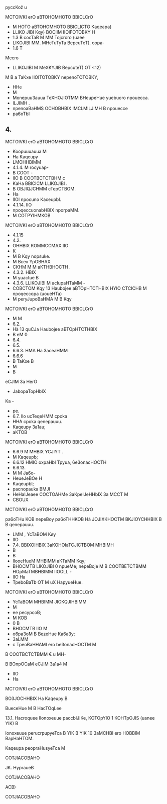 <!-- image -->

pyccKož u

<!-- image -->

MCTOIVKI erO aBTOHOMHOTO BBICLCrO

- M HOTO aBTOHOMHOTO BBICLICTO Kaqeapa)
- LLIKO JIBI Kqy) BOCIIM IIOIFOTOBKY H
- 1.3 B cocTaB M MM Tojcroro (uaee
- LIKOJIBI MM. MHcTuTyTa BepcuTeT). oopa-
- 1.6 T

Mecro

- LLIKOJIBI M MeXKYJIB BepcuteT) OT &lt;12)

M B a TaKxe IIOITOTOBKY nepenoTOTOBKY,

- HHe
- M
- Monepuu3auua TeXHOJIOTMM BHeupeHue yuebuoro npouecca.
- ILJIMH .
- npenoaBaHMS OCHOBHBIX IMCLMILJIMH B npouecce
- pa6oTbI

## 4.

MCTOIVKI erO aBTOHOMHOTO BBICLCrO

- Koopuuuauua M
- Ha Kaqeupy
- LMOHHBIMM
- 4.1.4. M rocyuap-
- B COOT -
- IIO B COOTBCTCTBHM c
- KaHa BBICICM LLIKOJIBI .
- B OBJIQJCHMM cTepCTBOM.
- Ha
- IIOI npocuno Kaceupbl.
- 4.1.14. IIO
- npoqeccuonabHBIX nporpaMM.
- M COTPYIHMKOB

MCTOIVKI erO aBTOHOMHOTO BBICLCrO

- 4.1.15
- 4.2.
- OHHBIX KOMMCCMAX IIO
- K
- M B Kqy nopsuke.
- M Bcex YpOBHAX
- CKHM M M aKTHBHOCTH .
- 4.3.2. HBIX
- M yuactue B
- 4.3.6. LLIKOJIBI M acIupaHTaMM -
- COBCTOM Kqy 13 Haubojee aBTOpHTCTHBIX HYIO CTCICHB M npoqeccopa (uoueHTa)
- M peryJupoBaHMA M B Kqy

MCTOIVKI erO aBTOHOMHOTO BBICLCrO

- M M
- 6.2.
- Hà 13 quCJa   Haubojee aBTOpHTCTHBIX
- B eM 0
- 6.4.
- 6.5.
- 6.6.3. HMA Ha 3aceaHMM
- 6.6.6
- B TaKxe B
- M
- B

eCJIM 3a HerO

- JabopaTopHbIX

Ka -

- pe.
- 6.7. Ilo ucTeqeHMM cpoka
- HHA cpoka qenepauuu.
- Kaqeupy 3a1au;
- aKTOB

MCTOIVKI erO aBTOHOMHOTO BBICLCrO

- 6.6.9 M MHBIX YCJIYT .
- M Kaqeupb;
- 6.6.12 HMIO oxpaHbI   Tpyua, 6e3onacHOCTH
- 6.6.13.
- M M Ja6o-
- HeueJeBOe H
- KaqeupbI;
- pacnopauka BMJI
- HeHaIJeaee COCTOAHMe 3aKpeIJeHHbIX 3a MCCT M
- CBOUX

MCTOIVKI erO aBTOHOMHOTO BBICLCrO

pa6oTHu KOB nepeBoy   pa6oTHHKOB Hà JOJIXKHOCTM BKJIOYCHHBIX B B qenepauuu.

- LMM , YcTaBOM Køy
- IIO
- 7.4. BBIXOIHBIX 3aKOHOIaTCJICTBOM MHBIMH
- B
- B
- IlooeHueM MHBIMM aKTaMM Kqy;
- BHOCMTB LIKOJIBI 0 npueMe;  nepeBoje M B COOTBETCTBMM HOpMaTMBHBIMM IIOOLL -
- IIO Ha
- TpeboBaTb OT M uX HapyueHue.

MCTOIVKI erO aBTOHOMHOTO BBICLCrO

- YcTaBOM MHBIMM JIOKQJIHBIMM
- M
- ee pecypcoB;
- M KOB
- 0 B
- BHOCMTB IIO M
- o6pa3oM B BezeHue Ka6a3y;
- 3aLMM
- c TpeoBaHHAMI ero be3onacHOCTM M

B COOTBCTCTBMM € u MH-

B BOnpOCaM eCJIM 3a1a4 M

- IIO
- Ha

MCTOIVKI erO aBTOHOMHOTO BBICLCrO

BO3JOCHHBIX Ha Kaqeupy B

BueceHue M B HacTOqLee

13.1. Hacroquee Ilonoxeuue paccbIJIKe, KOTOpYIO 1 KOHTpOJIS (uanee YIK) B

Ionoxeuue perucrpupyeTca B YIK B YIK 10 3aMCHBI ero HOBBIM   BapHaHTOM.

Kaqeupa peopraHusyeTca M

COTJIACOBAHO

JK. HypraueB

COTJIACOBAHO

ACB)

COTJIACOBAHO

<!-- image -->

<!-- image -->

<!-- image -->